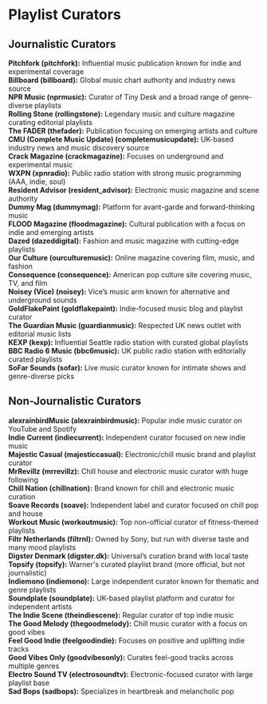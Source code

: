 # Playlist Curators

## Journalistic Curators

**Pitchfork (pitchfork):** Influential music publication known for indie and experimental coverage  
**Billboard (billboard):** Global music chart authority and industry news source  
**NPR Music (nprmusic):** Curator of Tiny Desk and a broad range of genre-diverse playlists  
**Rolling Stone (rollingstone):** Legendary music and culture magazine curating editorial playlists  
**The FADER (thefader):** Publication focusing on emerging artists and culture  
**CMU (Complete Music Update) (completemusicupdate):** UK-based industry news and music discovery source  
**Crack Magazine (crackmagazine):** Focuses on underground and experimental music  
**WXPN (xpnradio):** Public radio station with strong music programming (AAA, indie, soul)  
**Resident Advisor (resident_advisor):** Electronic music magazine and scene authority  
**Dummy Mag (dummymag):** Platform for avant-garde and forward-thinking music  
**FLOOD Magazine (floodmagazine):** Cultural publication with a focus on indie and emerging artists  
**Dazed (dazeddigital):** Fashion and music magazine with cutting-edge playlists  
**Our Culture (ourculturemusic):** Online magazine covering film, music, and fashion  
**Consequence (consequence):** American pop culture site covering music, TV, and film  
**Noisey (Vice) (noisey):** Vice’s music arm known for alternative and underground sounds  
**GoldFlakePaint (goldflakepaint):** Indie-focused music blog and playlist curator  
**The Guardian Music (guardianmusic):** Respected UK news outlet with editorial music lists  
**KEXP (kexp):** Influential Seattle radio station with curated global playlists  
**BBC Radio 6 Music (bbc6music):** UK public radio station with editorially curated playlists  
**SoFar Sounds (sofar):** Live music curator known for intimate shows and genre-diverse picks  

## Non-Journalistic Curators

**alexrainbirdMusic (alexrainbirdmusic):** Popular indie music curator on YouTube and Spotify  
**Indie Current (indiecurrent):** Independent curator focused on new indie music  
**Majestic Casual (majesticcasual):** Electronic/chill music brand and playlist curator  
**MrRevillz (mrrevillz):** Chill house and electronic music curator with huge following  
**Chill Nation (chillnation):** Brand known for chill and electronic music curation  
**Soave Records (soave):** Independent label and curator focused on chill pop and house  
**Workout Music (workoutmusic):** Top non-official curator of fitness-themed playlists  
**Filtr Netherlands (filtrnl):** Owned by Sony, but run with diverse taste and many mood playlists  
**Digster Denmark (digster.dk):** Universal’s curation brand with local taste  
**Topsify (topsify):** Warner's curated playlist brand (more official, but not journalistic)  
**Indiemono (indiemono):** Large independent curator known for thematic and genre playlists  
**Soundplate (soundplate):** UK-based playlist platform and curator for independent artists  
**The Indie Scene (theindiescene):** Regular curator of top indie music  
**The Good Melody (thegoodmelody):** Chill music curator with a focus on good vibes  
**Feel Good Indie (feelgoodindie):** Focuses on positive and uplifting indie tracks  
**Good Vibes Only (goodvibesonly):** Curates feel-good tracks across multiple genres  
**Electro Sound TV (electrosoundtv):** Electronic-focused curator with large playlist base  
**Sad Bops (sadbops):** Specializes in heartbreak and melancholic pop  
